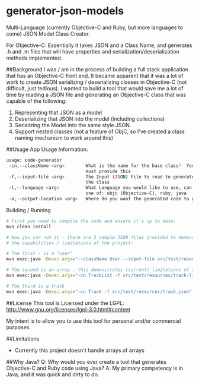generator-json-models
=====================
Multi-Language (currently Objective-C and Ruby, but more languages to come) JSON Model Class Creator.

For Objective-C: Essentially it takes JSON and a Class Name, and generates .h and .m files that will have properties and serialization/deserialization methods implemented.

##Background
I was / am in the process of building a full stack application that has an Objective-C
front end.  It became apparent that it was a lot of work to create JSON serializing / deserializing
classes in Objective-C (not difficult, just tedious).  I wanted to build a tool that
would save me a lot of time by reading a JSON file and generating an Objective-C
class that was capable of the following:
1.  Representing that JSON as a model
2.  Deserializing that JSON into the model (including collections)
3.  Serializing the Model into the same style JSON.
4.  Support nested classes (not a feature of ObjC, so I've created a class naming mechanism to work around this)


##Usage
App Usage Information:
```bash
usage: code-generator
 -cn,--className <arg>        What is the name for the base class?  You
                              must provide this
 -f,--input-file <arg>        The Input (JSON) File to read to generate
                              the class
 -l,--language <arg>          What Language you would like to use, can be
                              one of: objc (Objective-C), ruby, java
 -o,--output-location <arg>   Where do you want the generated code to go?
```

Building / Running
```bash
# First you need to compile the code and ensure it's up to date:
mvn clean install

# Now you can run it - there are 3 sample JSON files provided to demonstrate
# the capabilities / limitations of the project:

# The first - is a "user"
mvn exec:java -Dexec.args="--className User --input-file src/test/resources/user.json"

# The second is an array - this demonstrates (current) limitations of the project
mvn exec:java -Dexec.args="-cn TrackList -f src/test/resources/track-list.json"

# The third is a track
mvn exec:java -Dexec.args="-cn Track -f src/test/resources/track.json"
```

##License
This tool is Licensed under the LGPL: http://www.gnu.org/licenses/lgpl-3.0.html#content

My intent is to allow you to use this tool for personal and/or commercial purposes.

##Limitations
* Currently this project doesn't handle arrays of arrays

##Why Java?
    Q: Why would you ever create a tool that generates Objective-C and Ruby code using Java?
    A: My primary competency is in Java, and it was quick and dirty to do.
